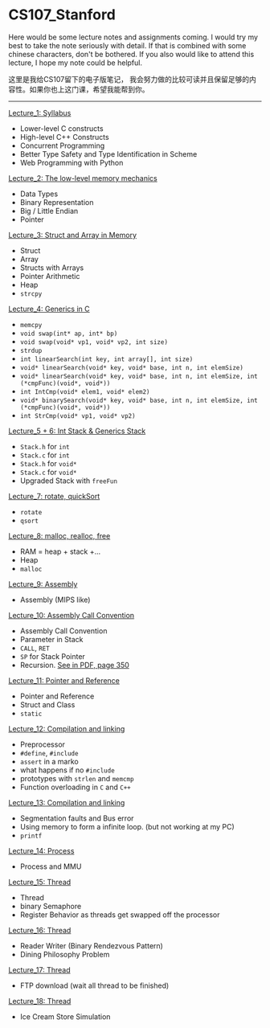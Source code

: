 # CS107_Stanford

Here would be some lecture notes and assignments coming. I would try my best to take the note seriously with detail. If that is combined with some chinese characters, don't be bothered. If you also would like to attend this lecture, I hope my note could be helpful.

这里是我给CS107留下的电子版笔记， 我会努力做的比较可读并且保留足够的内容性。如果你也上这门课，希望我能帮到你。

---
[Lecture_1: Syllabus](Notes/lec1.md)
- Lower-level C constructs
- High-level C++ Constructs
- Concurrent Programming
- Better Type Safety and Type Identification in Scheme
- Web Programming with Python

[Lecture_2: The low-level memory mechanics](Notes/lec2.md)
- Data Types
- Binary Representation
- Big / Little Endian
- Pointer

[Lecture_3: Struct and Array in Memory](Notes/lec3.md)
- Struct
- Array
- Structs with Arrays
- Pointer Arithmetic
- Heap
- `strcpy`
  
[Lecture_4: Generics in C](Notes/lec4.md)
- `memcpy`
- `void swap(int* ap, int* bp)`
- `void swap(void* vp1, void* vp2, int size)`
- `strdup`
- `int linearSearch(int key, int array[], int size)`
- `void* linearSearch(void* key, void* base, int n, int elemSize)`
- `void* linearSearch(void* key, void* base, int n, int elemSize, int (*cmpFunc)(void*, void*))`
- `int IntCmp(void* elem1, void* elem2)`
- `void* binarySearch(void* key, void* base, int n, int elemSize, int (*cmpFunc)(void*, void*))`
- `int StrCmp(void* vp1, void* vp2)`

[Lecture_5 + 6: Int Stack & Generics Stack](Notes/lec5&6.md)
- `Stack.h` for `int` 
- `Stack.c` for `int`
- `Stack.h` for `void*` 
- `Stack.c` for `void*`
- Upgraded Stack with `freeFun`

[Lecture_7: rotate, quickSort](Notes/lec7.md)
- `rotate`
- `qsort`

[Lecture_8: malloc, realloc, free](Notes/lec8.md)
- RAM = heap + stack +...
- Heap
- `malloc`

[Lecture_9: Assembly](Notes/lec9.md)
- Assembly (MIPS like)

[Lecture_10: Assembly Call Convention](Notes/lec10.md)
- Assembly Call Convention
- Parameter in Stack
- `CALL`, `RET`
- `SP` for Stack Pointer
- Recursion. [See in PDF, page 350](../CS107.pdf)

[Lecture_11: Pointer and Reference](Notes/lec11.md)
- Pointer and Reference
- Struct and Class
- `static`

[Lecture_12: Compilation and linking](Notes/lec12.md)
- Preprocessor
- `#define`, `#include`
- `assert` in a marko
- what happens if no `#include`
- prototypes with `strlen` and `memcmp`
- Function overloading in `C` and `C++`

[Lecture_13: Compilation and linking](Notes/lec13.md)
- Segmentation faults and Bus error
- Using memory to form a infinite loop. (but not working at my PC)
- `printf`

[Lecture_14: Process](Notes/lec14.md)
- Process and MMU

[Lecture_15: Thread](Notes/lec15.md)
- Thread
- binary Semaphore
- Register Behavior as threads get swapped off the processor

[Lecture_16: Thread](Notes/lec16.md)
- Reader Writer (Binary Rendezvous Pattern)
- Dining Philosophy Problem

[Lecture_17: Thread](Notes/lec17.md)
- FTP download (wait all thread to be finished)

[Lecture_18: Thread](Notes/lec18.md)
- Ice Cream Store Simulation 
